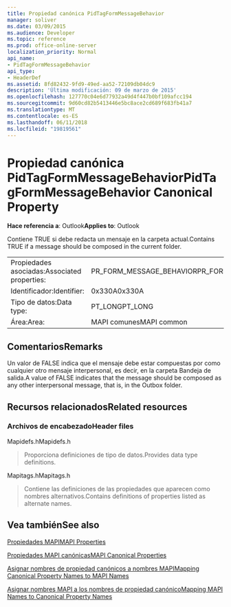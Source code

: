```yaml
---
title: Propiedad canónica PidTagFormMessageBehavior
manager: soliver
ms.date: 03/09/2015
ms.audience: Developer
ms.topic: reference
ms.prod: office-online-server
localization_priority: Normal
api_name:
- PidTagFormMessageBehavior
api_type:
- HeaderDef
ms.assetid: 8fd82432-9fd9-49ed-aa52-72109db04dc9
description: 'Última modificación: 09 de marzo de 2015'
ms.openlocfilehash: 127770c04e6d77932a49d4f447b0bf109afcc194
ms.sourcegitcommit: 9d60cd82b5413446e5bc8ace2cd689f683fb41a7
ms.translationtype: MT
ms.contentlocale: es-ES
ms.lasthandoff: 06/11/2018
ms.locfileid: "19819561"
---
```

# <a name="pidtagformmessagebehavior-canonical-property"></a><span data-ttu-id="f0958-103">Propiedad canónica PidTagFormMessageBehavior</span><span class="sxs-lookup"><span data-stu-id="f0958-103">PidTagFormMessageBehavior Canonical Property</span></span>

  
  
<span data-ttu-id="f0958-104">**Hace referencia a**: Outlook</span><span class="sxs-lookup"><span data-stu-id="f0958-104">**Applies to**: Outlook</span></span> 
  
<span data-ttu-id="f0958-105">Contiene TRUE si debe redacta un mensaje en la carpeta actual.</span><span class="sxs-lookup"><span data-stu-id="f0958-105">Contains TRUE if a message should be composed in the current folder.</span></span> 
  
|||
|:-----|:-----|
|<span data-ttu-id="f0958-106">Propiedades asociadas:</span><span class="sxs-lookup"><span data-stu-id="f0958-106">Associated properties:</span></span>  <br/> |<span data-ttu-id="f0958-107">PR_FORM_MESSAGE_BEHAVIOR</span><span class="sxs-lookup"><span data-stu-id="f0958-107">PR_FORM_MESSAGE_BEHAVIOR</span></span>  <br/> |
|<span data-ttu-id="f0958-108">Identificador:</span><span class="sxs-lookup"><span data-stu-id="f0958-108">Identifier:</span></span>  <br/> |<span data-ttu-id="f0958-109">0x330A</span><span class="sxs-lookup"><span data-stu-id="f0958-109">0x330A</span></span>  <br/> |
|<span data-ttu-id="f0958-110">Tipo de datos:</span><span class="sxs-lookup"><span data-stu-id="f0958-110">Data type:</span></span>  <br/> |<span data-ttu-id="f0958-111">PT_LONG</span><span class="sxs-lookup"><span data-stu-id="f0958-111">PT_LONG</span></span>  <br/> |
|<span data-ttu-id="f0958-112">Área:</span><span class="sxs-lookup"><span data-stu-id="f0958-112">Area:</span></span>  <br/> |<span data-ttu-id="f0958-113">MAPI comunes</span><span class="sxs-lookup"><span data-stu-id="f0958-113">MAPI common</span></span>  <br/> |
   
## <a name="remarks"></a><span data-ttu-id="f0958-114">Comentarios</span><span class="sxs-lookup"><span data-stu-id="f0958-114">Remarks</span></span>

<span data-ttu-id="f0958-115">Un valor de FALSE indica que el mensaje debe estar compuestas por como cualquier otro mensaje interpersonal, es decir, en la carpeta Bandeja de salida.</span><span class="sxs-lookup"><span data-stu-id="f0958-115">A value of FALSE indicates that the message should be composed as any other interpersonal message, that is, in the Outbox folder.</span></span> 
  
## <a name="related-resources"></a><span data-ttu-id="f0958-116">Recursos relacionados</span><span class="sxs-lookup"><span data-stu-id="f0958-116">Related resources</span></span>

### <a name="header-files"></a><span data-ttu-id="f0958-117">Archivos de encabezado</span><span class="sxs-lookup"><span data-stu-id="f0958-117">Header files</span></span>

<span data-ttu-id="f0958-118">Mapidefs.h</span><span class="sxs-lookup"><span data-stu-id="f0958-118">Mapidefs.h</span></span>
  
> <span data-ttu-id="f0958-119">Proporciona definiciones de tipo de datos.</span><span class="sxs-lookup"><span data-stu-id="f0958-119">Provides data type definitions.</span></span>
    
<span data-ttu-id="f0958-120">Mapitags.h</span><span class="sxs-lookup"><span data-stu-id="f0958-120">Mapitags.h</span></span>
  
> <span data-ttu-id="f0958-121">Contiene las definiciones de las propiedades que aparecen como nombres alternativos.</span><span class="sxs-lookup"><span data-stu-id="f0958-121">Contains definitions of properties listed as alternate names.</span></span>
    
## <a name="see-also"></a><span data-ttu-id="f0958-122">Vea también</span><span class="sxs-lookup"><span data-stu-id="f0958-122">See also</span></span>



[<span data-ttu-id="f0958-123">Propiedades MAPI</span><span class="sxs-lookup"><span data-stu-id="f0958-123">MAPI Properties</span></span>](mapi-properties.md)
  
[<span data-ttu-id="f0958-124">Propiedades MAPI canónicas</span><span class="sxs-lookup"><span data-stu-id="f0958-124">MAPI Canonical Properties</span></span>](mapi-canonical-properties.md)
  
[<span data-ttu-id="f0958-125">Asignar nombres de propiedad canónicos a nombres MAPI</span><span class="sxs-lookup"><span data-stu-id="f0958-125">Mapping Canonical Property Names to MAPI Names</span></span>](mapping-canonical-property-names-to-mapi-names.md)
  
[<span data-ttu-id="f0958-126">Asignar nombres MAPI a los nombres de propiedad canónico</span><span class="sxs-lookup"><span data-stu-id="f0958-126">Mapping MAPI Names to Canonical Property Names</span></span>](mapping-mapi-names-to-canonical-property-names.md)

